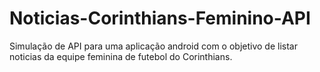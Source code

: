 # Noticias-Corinthians-Feminino-API
Simulação de API para uma aplicação android com o objetivo de listar noticias da equipe feminina de futebol do Corinthians.
